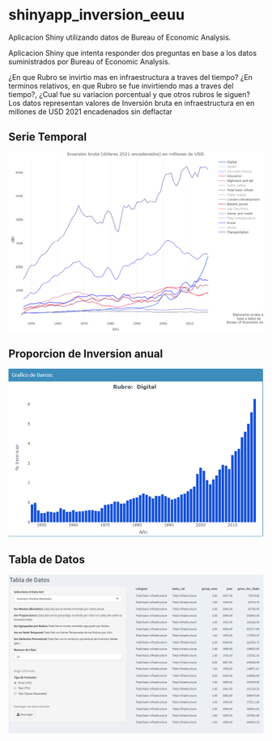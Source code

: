 # shinyapp_inversion_eeuu

Aplicacion Shiny utilizando datos de Bureau of Economic Analysis.

Aplicacion Shiny que intenta responder dos preguntas en base a los datos suministrados por Bureau of Economic Analysis.

¿En que Rubro se invirtio mas en infraestructura a traves del tiempo?
¿En terminos relativos, en que Rubro se fue invirtiendo mas a traves del tiempo?, ¿Cual fue su variacion porcentual y que otros rubros le siguen?
Los datos representan valores de Inversión bruta en infraestructura en en millones de USD 2021 encadenados sin deflactar


## Serie Temporal

![.](newplot.png)

## Proporcion de Inversion anual

![.](newplot1.png)


## Tabla de Datos

![.](newplot2.png)